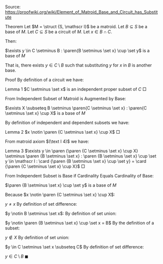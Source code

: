 # 

Source: https://proofwiki.org/wiki/Element_of_Matroid_Base_and_Circuit_has_Substitute



Theorem
Let $M = \struct {S, \mathscr I}$ be a matroid.
Let $B \subseteq S$ be a base of $M$.
Let $C \subseteq S$ be a circuit of $M$.
Let $x \in B \cap C$.

Then:

$\exists y \in C \setminus B : \paren{B \setminus \set x} \cup \set y$ is a base of $M$

That is, there exists $y \in C \setminus B$ such that substituting $y$ for $x$ in $B$ is another base.


Proof
By definition of a circuit we have:

Lemma 1
$C \setminus \set x$ is an independent proper subset of $C$
$\Box$

From Independent Subset of Matroid is Augmented by Base:

$\exists X \subseteq B \setminus \paren{C \setminus \set x} : \paren{C \setminus \set x} \cup X$ is a base of $M$

By definition of independent and dependent subsets we have:

Lemma 2
$x \notin \paren {C \setminus \set x} \cup X$
$\Box$
 
From matroid axiom $(\text I 4)$ we have:

Lemma 3
$\exists y \in \paren {\paren {C \setminus \set x} \cup X} \setminus \paren {B \setminus \set x} : \paren {B \setminus \set x} \cup \set y \in \mathscr I : \card {\paren {B \setminus \set x} \cup \set y} = \card {\paren {C \setminus \set x} \cup X}$
$\Box$

From Independent Subset is Base if Cardinality Equals Cardinality of Base:

$\paren {B \setminus \set x} \cup \set y$ is a base of $M$

Because $x \notin \paren {C \setminus \set x} \cup X$:

$y \ne x$
By definition of set difference:

$y \notin B \setminus \set x$:
By definition of set union:

$y \notin \paren {B \setminus \set x} \cup \set x = B$
By the definition of a subset:

$y \notin X$
By definition of set union:

$y \in C \setminus \set x \subseteq C$
By definition of set difference:

$y \in C \setminus B$
$\blacksquare$





